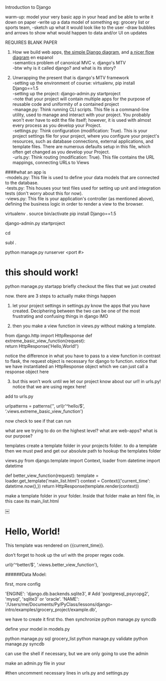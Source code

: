 Introduction to Django    

warm-up: model your very basic app in your head and be able to write it down on paper
-write up a data model of something eg: grocery list or sports team, 
-sketch up what it would look like to the user 
-draw bubbles and arrows to show what would happen to data and/or UI on updates 

REQUIRES BLANK PAPER    

1. How we build web apps, [the simple Django diagram](http://www.thomaswhitton.com/django-presentation/images/432038560_9f8b830dfe_o.png), and [a nicer flow diagram](http://www.aprendendodjango.com/gallery/fluxo-no-mvc/file/) en espanol    
    -semantics problem of canonical MVC v. django's MTV    
    -btw why is it called django? and what is its story?    


2. Unwrapping the present that is django's MTV framework    
    -setting up the environment of course: virtualenv, pip install Django==1.5    
    -setting up the project: django-admin.py startproject <projectname>    
    -note that your project will contain multiple apps for the purpose of reusable code and uniformity of a contained project    
    -manage.py: Think running CLI scripts. This file is a command-line utility, used to manage and interact with your project. You probably won't ever have to edit the file itself; however, it is used with almost every process as you develop your Project.    
    -settings.py: Think configuration (modification: True). This is your project settings file for your project, where you configure your project's resources, such as database connections, external applications, and template files. There are numerous defaults setup in this file, which often get changed as you develop your Project.    
    -urls.py: Think routing (modification: True). This file contains the URL mappings, connecting URLs to Views    

####what an app is    
    -models.py: This file is used to define your data models that are connected to the database.    
    -tests.py: This houses your test files used for setting up unit and integration tests (don't worry about this for now).    
    -views.py: This file is your application's controller (as mentioned above), defining the business logic in order to render a view to the browser. 


virtualenv .
source bin/activate
pip install Django==1.5

django-admin.py startproject <projectname>

cd <projectname>

subl .

python manage.py runserver <port #>
# this should work!

python manage.py startapp <appname>
briefly checkout the files that we just created

now. there are 3 steps to actually make things happen

1. let your project settings in settings.py know the apps that you have created. Deciphering between the two can be one of the most frustrating and confusing things in django IMO

2.  then you make a view function in views.py without making a template.     

  from django.http import HttpResponse
  def extreme_basic_view_function(request):   
     return HttpResponse('<html><body>Hello,World!</body></html>')

  notice the difference in what you have to pass to a view function in contrast to flask, the request object is necessary for django to function. notice that we have instantiated an HttpResponse object which we can just call a response object here

3. but this won’t work until we let our project know about our url! in urls.py!
notice that we are using regex here!

add to urls.py

urlpatterns = patterns('',
     url(r'^hello/$', ‘<appname>.views.extreme_basic_view_function')

now check to see if that can run

what are we trying to do on the highest level? what are web-apps? what is our purpose? 



templates
create a template folder in your projects folder.
to do a template then we must pwd and get our absolute path to hookup the templates folder 

views.py
from django.template import Context, loader
from datetime import datetime

def better_view_function(request):
    template = loader.get_template('main_list.html')
    context = Context({'current_time': datetime.now(),})
    return HttpResponse(template.render(context))

make a template folder in your <appname> folder. Inside that folder make an html file, in this case its main_list.html

<html>￼
<body>
<h1>Hello, World! </h1>
<p>This template was rendered on
{{current_time}}.</p>
</body>
</html>

don’t forget to hook up the url with the proper regex code.

url(r'^better/$', ‘<appname>.views.better_view_function'),

######Data Model:

first, more config    

'ENGINE': 'django.db.backends.sqlite3', # Add 'postgresql_psycopg2', 'mysql', 'sqlite3' or 'oracle'.
'NAME': '/Users/me/Documents/Py/PyClass/lessons/django-intro/examples/grocery_project/example.db',                      

we have to create it first tho. then synchronize 
python manage.py syncdb

define your model in models.py

python manage.py sql grocery_list
python manage.py validate
python manage.py syncdb

can use the shell if necessary, but we are only going to use the admin

make an admin.py file in your <appname>

#then uncomment necessary lines in urls.py and settings.py   
